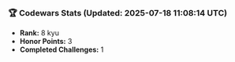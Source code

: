 ### 🏆 Codewars Stats (Updated: 2025-07-18 11:08:14 UTC)

- **Rank:** 8 kyu
- **Honor Points:** 3
- **Completed Challenges:** 1
